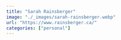 ```yaml
---
title: "Sarah Rainsberger"
image: "./_images/sarah-rainsberger.webp"
url: "https://www.rainsberger.ca/"
categories: ["personal"]
---
```

